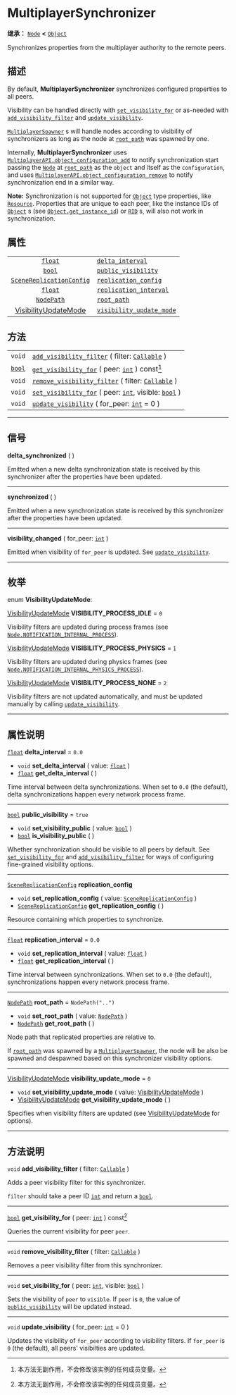 <!-- ⚠ 请勿编辑本文件 ⚠ -->
<!-- 本文档使用脚本从 WeDot 引擎源码仓库生成。 -->
<!-- 生成脚本：https://github.com/WeDot-Engine/WeDot/tree/master/doc/tools/make_md.py； -->
<!-- 原文件：https://github.com/WeDot-Engine/WeDot/tree/master/modules/multiplayer/doc_classes/MultiplayerSynchronizer.xml。 -->

<div id="_class_multiplayersynchronizer"></div>

# MultiplayerSynchronizer

**继承：** [`Node`](class_node.md) **<** [`Object`](class_object.md)

Synchronizes properties from the multiplayer authority to the remote peers.

## 描述

By default, **MultiplayerSynchronizer** synchronizes configured properties to all peers.

Visibility can be handled directly with [`set_visibility_for`](class_multiplayersynchronizer.md#class_multiplayersynchronizer_method_set_visibility_for) or as-needed with [`add_visibility_filter`](class_multiplayersynchronizer.md#class_multiplayersynchronizer_method_add_visibility_filter) and [`update_visibility`](class_multiplayersynchronizer.md#class_multiplayersynchronizer_method_update_visibility).

 [`MultiplayerSpawner`](class_multiplayerspawner.md) s will handle nodes according to visibility of synchronizers as long as the node at [`root_path`](class_multiplayersynchronizer.md#class_multiplayersynchronizer_property_root_path) was spawned by one.

Internally, **MultiplayerSynchronizer** uses [`MultiplayerAPI.object_configuration_add`](class_multiplayerapi.md#class_multiplayerapi_method_object_configuration_add) to notify synchronization start passing the [`Node`](class_node.md) at [`root_path`](class_multiplayersynchronizer.md#class_multiplayersynchronizer_property_root_path) as the `object` and itself as the `configuration`, and uses [`MultiplayerAPI.object_configuration_remove`](class_multiplayerapi.md#class_multiplayerapi_method_object_configuration_remove) to notify synchronization end in a similar way.

 **Note:** Synchronization is not supported for [`Object`](class_object.md) type properties, like [`Resource`](class_resource.md). Properties that are unique to each peer, like the instance IDs of [`Object`](class_object.md) s (see [`Object.get_instance_id`](class_object.md#class_object_method_get_instance_id)) or [`RID`](class_rid.md) s, will also not work in synchronization.

## 属性

|||
|:-:|:--|
| [`float`](class_float.md)                                                  | [`delta_interval`](class_multiplayersynchronizer.md#class_multiplayersynchronizer_property_delta_interval)                 | ``0.0``            |
| [`bool`](class_bool.md)                                                    | [`public_visibility`](class_multiplayersynchronizer.md#class_multiplayersynchronizer_property_public_visibility)           | ``true``           |
| [`SceneReplicationConfig`](class_scenereplicationconfig.md)                | [`replication_config`](class_multiplayersynchronizer.md#class_multiplayersynchronizer_property_replication_config)         |                    |
| [`float`](class_float.md)                                                  | [`replication_interval`](class_multiplayersynchronizer.md#class_multiplayersynchronizer_property_replication_interval)     | ``0.0``            |
| [`NodePath`](class_nodepath.md)                                            | [`root_path`](class_multiplayersynchronizer.md#class_multiplayersynchronizer_property_root_path)                           | ``NodePath("..")`` |
| [VisibilityUpdateMode](#enum_multiplayersynchronizer_visibilityupdatemode) | [`visibility_update_mode`](class_multiplayersynchronizer.md#class_multiplayersynchronizer_property_visibility_update_mode) | ``0``              |

## 方法

|||
|:-:|:--|
| `void`                  | [`add_visibility_filter`](class_multiplayersynchronizer.md#class_multiplayersynchronizer_method_add_visibility_filter) ( filter: [`Callable`](class_callable.md) )                 |
| [`bool`](class_bool.md) | [`get_visibility_for`](class_multiplayersynchronizer.md#class_multiplayersynchronizer_method_get_visibility_for) ( peer: [`int`](class_int.md) ) const[^const]                     |
| `void`                  | [`remove_visibility_filter`](class_multiplayersynchronizer.md#class_multiplayersynchronizer_method_remove_visibility_filter) ( filter: [`Callable`](class_callable.md) )           |
| `void`                  | [`set_visibility_for`](class_multiplayersynchronizer.md#class_multiplayersynchronizer_method_set_visibility_for) ( peer: [`int`](class_int.md), visible: [`bool`](class_bool.md) ) |
| `void`                  | [`update_visibility`](class_multiplayersynchronizer.md#class_multiplayersynchronizer_method_update_visibility) ( for_peer: [`int`](class_int.md) = 0 )                             |

<!-- rst-class:: classref-section-separator -->

---

## 信号

<div id="_class_class_multiplayersynchronizer_signal_delta_synchronized"></div>

**delta_synchronized** ( ) <div id="class_multiplayersynchronizer_signal_delta_synchronized"></div>

Emitted when a new delta synchronization state is received by this synchronizer after the properties have been updated.

<!-- rst-class:: classref-item-separator -->

---

<div id="_class_class_multiplayersynchronizer_signal_synchronized"></div>

**synchronized** ( ) <div id="class_multiplayersynchronizer_signal_synchronized"></div>

Emitted when a new synchronization state is received by this synchronizer after the properties have been updated.

<!-- rst-class:: classref-item-separator -->

---

<div id="_class_class_multiplayersynchronizer_signal_visibility_changed"></div>

**visibility_changed** ( for_peer: [`int`](class_int.md) ) <div id="class_multiplayersynchronizer_signal_visibility_changed"></div>

Emitted when visibility of `for_peer` is updated. See [`update_visibility`](class_multiplayersynchronizer.md#class_multiplayersynchronizer_method_update_visibility).

<!-- rst-class:: classref-section-separator -->

---

## 枚举

<div id="_class_enum_multiplayersynchronizer_visibilityupdatemode"></div>

enum **VisibilityUpdateMode**: <div id="enum_multiplayersynchronizer_visibilityupdatemode"></div>

<div id="_class_multiplayersynchronizer_constant_visibility_process_idle"></div>

[VisibilityUpdateMode](#enum_multiplayersynchronizer_visibilityupdatemode) **VISIBILITY_PROCESS_IDLE** = ``0``

Visibility filters are updated during process frames (see [`Node.NOTIFICATION_INTERNAL_PROCESS`](class_node.md#class_node_constant_notification_internal_process)).

<div id="_class_multiplayersynchronizer_constant_visibility_process_physics"></div>

[VisibilityUpdateMode](#enum_multiplayersynchronizer_visibilityupdatemode) **VISIBILITY_PROCESS_PHYSICS** = ``1``

Visibility filters are updated during physics frames (see [`Node.NOTIFICATION_INTERNAL_PHYSICS_PROCESS`](class_node.md#class_node_constant_notification_internal_physics_process)).

<div id="_class_multiplayersynchronizer_constant_visibility_process_none"></div>

[VisibilityUpdateMode](#enum_multiplayersynchronizer_visibilityupdatemode) **VISIBILITY_PROCESS_NONE** = ``2``

Visibility filters are not updated automatically, and must be updated manually by calling [`update_visibility`](class_multiplayersynchronizer.md#class_multiplayersynchronizer_method_update_visibility).

<!-- rst-class:: classref-section-separator -->

---

## 属性说明

<div id="_class_multiplayersynchronizer_property_delta_interval"></div>

[`float`](class_float.md) **delta_interval** = ``0.0`` <div id="class_multiplayersynchronizer_property_delta_interval"></div>

- `void` **set_delta_interval** ( value: [`float`](class_float.md) )
- [`float`](class_float.md) **get_delta_interval** ( )

Time interval between delta synchronizations. When set to `0.0` (the default), delta synchronizations happen every network process frame.

<!-- rst-class:: classref-item-separator -->

---

<div id="_class_multiplayersynchronizer_property_public_visibility"></div>

[`bool`](class_bool.md) **public_visibility** = ``true`` <div id="class_multiplayersynchronizer_property_public_visibility"></div>

- `void` **set_visibility_public** ( value: [`bool`](class_bool.md) )
- [`bool`](class_bool.md) **is_visibility_public** ( )

Whether synchronization should be visible to all peers by default. See [`set_visibility_for`](class_multiplayersynchronizer.md#class_multiplayersynchronizer_method_set_visibility_for) and [`add_visibility_filter`](class_multiplayersynchronizer.md#class_multiplayersynchronizer_method_add_visibility_filter) for ways of configuring fine-grained visibility options.

<!-- rst-class:: classref-item-separator -->

---

<div id="_class_multiplayersynchronizer_property_replication_config"></div>

[`SceneReplicationConfig`](class_scenereplicationconfig.md) **replication_config** <div id="class_multiplayersynchronizer_property_replication_config"></div>

- `void` **set_replication_config** ( value: [`SceneReplicationConfig`](class_scenereplicationconfig.md) )
- [`SceneReplicationConfig`](class_scenereplicationconfig.md) **get_replication_config** ( )

Resource containing which properties to synchronize.

<!-- rst-class:: classref-item-separator -->

---

<div id="_class_multiplayersynchronizer_property_replication_interval"></div>

[`float`](class_float.md) **replication_interval** = ``0.0`` <div id="class_multiplayersynchronizer_property_replication_interval"></div>

- `void` **set_replication_interval** ( value: [`float`](class_float.md) )
- [`float`](class_float.md) **get_replication_interval** ( )

Time interval between synchronizations. When set to `0.0` (the default), synchronizations happen every network process frame.

<!-- rst-class:: classref-item-separator -->

---

<div id="_class_multiplayersynchronizer_property_root_path"></div>

[`NodePath`](class_nodepath.md) **root_path** = ``NodePath("..")`` <div id="class_multiplayersynchronizer_property_root_path"></div>

- `void` **set_root_path** ( value: [`NodePath`](class_nodepath.md) )
- [`NodePath`](class_nodepath.md) **get_root_path** ( )

Node path that replicated properties are relative to.

If [`root_path`](class_multiplayersynchronizer.md#class_multiplayersynchronizer_property_root_path) was spawned by a [`MultiplayerSpawner`](class_multiplayerspawner.md), the node will be also be spawned and despawned based on this synchronizer visibility options.

<!-- rst-class:: classref-item-separator -->

---

<div id="_class_multiplayersynchronizer_property_visibility_update_mode"></div>

[VisibilityUpdateMode](#enum_multiplayersynchronizer_visibilityupdatemode) **visibility_update_mode** = ``0`` <div id="class_multiplayersynchronizer_property_visibility_update_mode"></div>

- `void` **set_visibility_update_mode** ( value: [VisibilityUpdateMode](#enum_multiplayersynchronizer_visibilityupdatemode) )
- [VisibilityUpdateMode](#enum_multiplayersynchronizer_visibilityupdatemode) **get_visibility_update_mode** ( )

Specifies when visibility filters are updated (see [VisibilityUpdateMode](#enum_multiplayersynchronizer_visibilityupdatemode) for options).

<!-- rst-class:: classref-section-separator -->

---

## 方法说明

<div id="_class_multiplayersynchronizer_method_add_visibility_filter"></div>

`void` **add_visibility_filter** ( filter: [`Callable`](class_callable.md) )<div id="class_multiplayersynchronizer_method_add_visibility_filter"></div>

Adds a peer visibility filter for this synchronizer.

 `filter` should take a peer ID [`int`](class_int.md) and return a [`bool`](class_bool.md).

<!-- rst-class:: classref-item-separator -->

---

<div id="_class_multiplayersynchronizer_method_get_visibility_for"></div>

[`bool`](class_bool.md) **get_visibility_for** ( peer: [`int`](class_int.md) ) const[^const]<div id="class_multiplayersynchronizer_method_get_visibility_for"></div>

Queries the current visibility for peer `peer`.

<!-- rst-class:: classref-item-separator -->

---

<div id="_class_multiplayersynchronizer_method_remove_visibility_filter"></div>

`void` **remove_visibility_filter** ( filter: [`Callable`](class_callable.md) )<div id="class_multiplayersynchronizer_method_remove_visibility_filter"></div>

Removes a peer visibility filter from this synchronizer.

<!-- rst-class:: classref-item-separator -->

---

<div id="_class_multiplayersynchronizer_method_set_visibility_for"></div>

`void` **set_visibility_for** ( peer: [`int`](class_int.md), visible: [`bool`](class_bool.md) )<div id="class_multiplayersynchronizer_method_set_visibility_for"></div>

Sets the visibility of `peer` to `visible`. If `peer` is `0`, the value of [`public_visibility`](class_multiplayersynchronizer.md#class_multiplayersynchronizer_property_public_visibility) will be updated instead.

<!-- rst-class:: classref-item-separator -->

---

<div id="_class_multiplayersynchronizer_method_update_visibility"></div>

`void` **update_visibility** ( for_peer: [`int`](class_int.md) = 0 )<div id="class_multiplayersynchronizer_method_update_visibility"></div>

Updates the visibility of `for_peer` according to visibility filters. If `for_peer` is `0` (the default), all peers' visibilties are updated.

[^virtual]: 本方法通常需要用户覆盖才能生效。
[^const]: 本方法无副作用，不会修改该实例的任何成员变量。
[^vararg]: 本方法除了能接受在此处描述的参数外，还能够继续接受任意数量的参数。
[^constructor]: 本方法用于构造某个类型。
[^static]: 调用本方法无需实例，可直接使用类名进行调用。
[^operator]: 本方法描述的是使用本类型作为左操作数的有效运算符。
[^bitfield]: 这个值是由下列位标志构成位掩码的整数。
[^void]: 无返回值。
